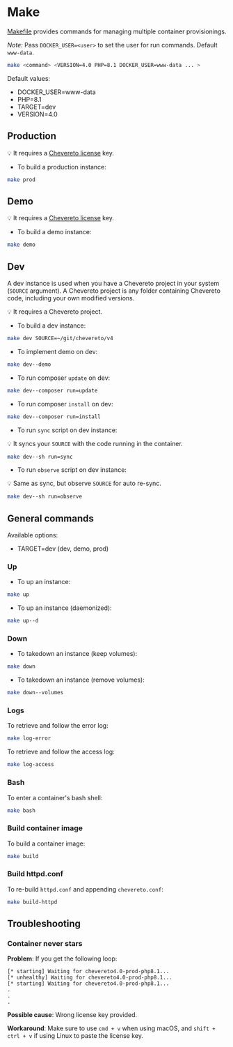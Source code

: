 # Make

[Makefile](../Makefile) provides commands for managing multiple container provisionings.

*Note:* Pass `DOCKER_USER=<user>` to set the user for run commands. Default `www-data`.

```sh
make <command> <VERSION=4.0 PHP=8.1 DOCKER_USER=www-data ... >
```

Default values:

* DOCKER_USER=www-data
* PHP=8.1
* TARGET=dev
* VERSION=4.0

## Production

💡 It requires a [Chevereto license](https://chevereto.com/pricing) key.

* To build a production instance:

```sh
make prod
```

## Demo

💡 It requires a [Chevereto license](https://chevereto.com/pricing) key.

* To build a demo instance:

```sh
make demo
```

## Dev

A dev instance is used when you have a Chevereto project in your system (`SOURCE` argument). A Chevereto project is any folder containing Chevereto code, including your own modified versions.

💡 It requires a Chevereto project.

* To build a dev instance:

```sh
make dev SOURCE=~/git/chevereto/v4
```

* To implement demo on dev:

```sh
make dev--demo
```

* To run composer `update` on dev:

```sh
make dev--composer run=update
```

* To run composer `install` on dev:

```sh
make dev--composer run=install
```

* To run `sync` script on dev instance:

💡 It syncs your `SOURCE` with the code running in the container.

```sh
make dev--sh run=sync
```

* To run `observe` script on dev instance:

💡 Same as sync, but observe `SOURCE` for auto re-sync.

```sh
make dev--sh run=observe
```

## General commands

Available options:

* TARGET=dev (dev, demo, prod)

### Up

* To up an instance:

```sh
make up
```

* To up an instance (daemonized):

```sh
make up--d
```

### Down

* To takedown an instance (keep volumes):

```sh
make down
```

* To takedown an instance (remove volumes):

```sh
make down--volumes
```

### Logs

To retrieve and follow the error log:

```sh
make log-error
```

To retrieve and follow the access log:

```sh
make log-access
```

### Bash

To enter a container's bash shell:

```sh
make bash
```

### Build container image

To build a container image:

```sh
make build
```

### Build httpd.conf

To re-build `httpd.conf` and appending `chevereto.conf`:

```sh
make build-httpd
```

## Troubleshooting

### Container never stars

**Problem**: If you get the following loop:

```plain
[* starting] Waiting for chevereto4.0-prod-php8.1...
[* unhealthy] Waiting for chevereto4.0-prod-php8.1...
[* starting] Waiting for chevereto4.0-prod-php8.1...
.
.
.
```

**Possible cause**: Wrong license key provided.

**Workaround**: Make sure to use `cmd + v` when using macOS, and `shift + ctrl + v` if using Linux to paste the license key.
